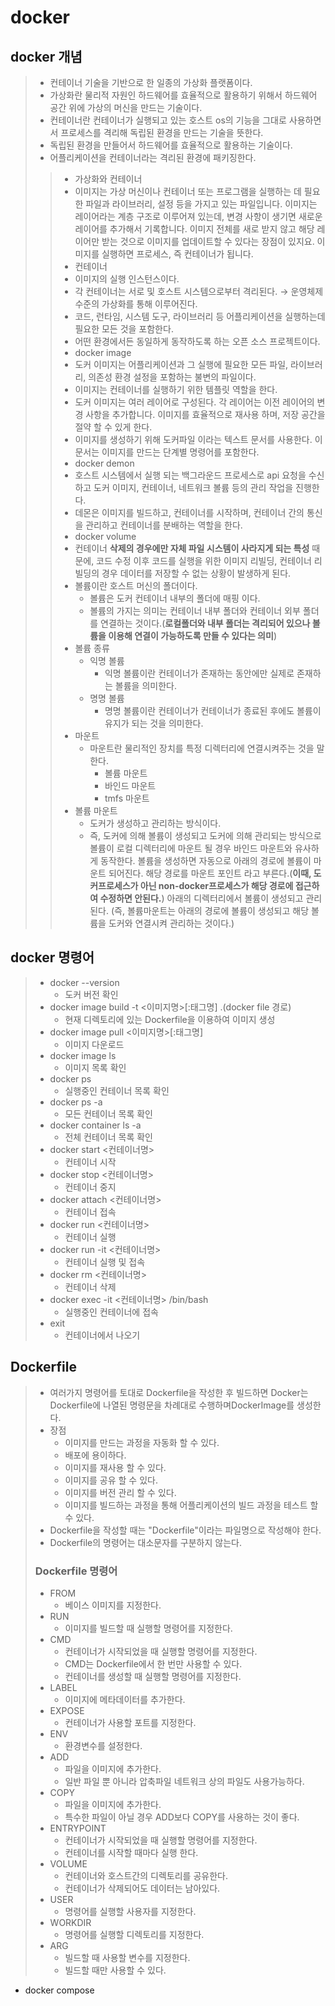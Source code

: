 # docker
## docker 개념
> - 컨테이너 기술을 기반으로 한 일종의 가상화 플랫폼이다.
> - 가상화란 물리적 자원인 하드웨어를 효율적으로 활용하기 위해서 하드웨어 공간 위에 가상의 머신을 만드는 기술이다.
> - 컨테이너란 컨테이너가 실행되고 있는 호스트 os의 기능을 그대로 사용하면서 프로세스를 격리해 독립된 환경을 만드는 기술을 뜻한다.
> - 독립된 환경을 만들어서 하드웨어를 효율적으로 활용하는 기술이다.
> - 어플리케이션을 컨테이너라는 격리된 환경에 패키징한다.
>> - 가상화와 컨테이너
>>  - 이미지는 가상 머신이나 컨테이너 또는 프로그램을 실행하는 데 필요한 파일과 라이브러리, 설정 등을 가지고 있는 파일입니다. 이미지는 레이어라는 계층 구조로 이루어져 있는데, 변경 사항이 생기면 새로운 레이어를 추가해서 기록합니다. 이미지 전체를 새로 받지 않고 해당 레이어만 받는 것으로 이미지를 업데이트할 수 있다는 장점이 있지요. 이미지를 실행하면 프로세스, 즉 컨테이너가 됩니다.
>> - 컨테이너
>>  - 이미지의 실행 인스턴스이다.
>>  - 각 컨테이너는 서로 및 호스트 시스템으로부터 격리된다. → 운영체제 수준의 가상화를 통해 이루어진다.
>>  - 코드, 런타임, 시스템 도구, 라이브러리 등 어플리케이션을 실행하는데 필요한 모든 것을 포함한다.
>>  - 어떤 환경에서든 동일하게 동작하도록 하는 오픈 소스 프로젝트이다.
>> - docker image
>>  - 도커 이미지는 어플리케이션과 그 실행에 필요한 모든 파일, 라이브러리, 의존성 환경 설정을 포함하는 불변의 파일이다.
>>  - 이미지는 컨테이너를 실행하기 위한 템플릿 역할을 한다.
>>  - 도커 이미지는 여러 레이어로 구성된다. 각 레이어는 이전 레이어의 변경 사항을 추가합니다. 이미지를 효율적으로 재사용 하며, 저장 공간을 절약 할 수 있게 한다.
>>  - 이미지를 생성하기 위해 도커파일 이라는 텍스트 문서를 사용한다. 이 문서는 이미지를 만드는 단계별 명령어를 포함한다.
>> - docker demon
>>  - 호스트 시스템에서 실행 되는 백그라운드 프로세스로 api 요청을 수신하고 도커 이미지, 컨테이너, 네트워크 볼륨 등의 관리 작업을 진행한다.
>>  - 데몬은 이미지를 빌드하고, 컨테이너를 시작하며, 컨테이너 간의 통신을 관리하고 컨테이너를 분배하는 역할을 한다.
>>- docker volume
>>  - 컨테이너 **삭제의 경우에만 자체 파일 시스템이 사라지게 되는 특성** 때문에, 코드 수정 이후 코드를 실행을 위한 이미지 리빌딩, 컨테이너 리빌딩의 경우 데이터를 저장할 수 없는 상황이 발생하게 된다.
>>  - 볼륨이란 호스트 머신의 폴더이다.
>>      - 볼륨은 도커 컨테이너 내부의 폴더에 매핑 이다.
>>      - 볼륨의 가지는 의미는 컨테이너 내부 폴더와 컨테이너 외부 폴더를 연결하는 것이다.(**로컬폴더와 내부 폴더는 격리되어 있으나 볼륨을 이용해 연결이 가능하도록 만들 수 있다는 의미**)
>>  - 볼륨 종류
>>      - 익명 볼륨
>>          - 익명 볼륨이란 컨테이너가 존재하는 동안에만 실제로 존재하는 볼륨을 의미한다.
>>      - 명명 볼륨
>>          - 명명 볼륨이란 컨테이너가 컨테이너가 종료된 후에도 볼륨이 유지가 되는 것을 의미한다.
>>  - 마운트
>>      - 마운트란 물리적인 장치를 특정 디렉터리에 연결시켜주는 것을 말한다.
>>          - 볼륨 마운트
>>          - 바인드 마운트
>>          - tmfs 마운트
>>  - 볼륨 마운트
>>      - 도커가 생성하고 관리하는 방식이다.
>>      - 즉, 도커에 의해 볼륨이 생성되고 도커에 의해 관리되는 방식으로 볼륨이 로컬 디렉터리에 마운트 될 경우 바인드 마운트와 유사하게 동작한다. 볼륨을 생성하면 자동으로 아래의 경로에 볼륨이 마운트 되어진다. 해당 경로를 마운트 포인트 라고 부른다.(**이때, 도커프로세스가 아닌 non-docker프로세스가 해당 경로에 접근하여 수정하면 안된다.**) 아래의 디렉터리에서 볼륨이 생성되고 관리된다. (즉, 볼륨마운트는 아래의 경로에 볼륨이 생성되고 해당 볼륨을 도커와 연결시켜 관리하는 것이다.)

## docker 명령어
> - docker --version
>   - 도커 버전 확인
> - docker image build -t <이미지명>[:태그명] .(docker file 경로)
>   - 현재 디렉토리에 있는 Dockerfile을 이용하여 이미지 생성
> - docker image pull <이미지명>[:태그명]
>   - 이미지 다운로드
> - docker image ls 
>   - 이미지 목록 확인
> - docker ps 
>   - 실행중인 컨테이너 목록 확인
> - docker ps -a
>   - 모든 컨테이너 목록 확인
> - docker container ls -a 
>   - 전체 컨테이너 목록 확인
> - docker start <컨테이너명>
>   - 컨테이너 시작
> - docker stop <컨테이너명>
>   - 컨테이너 중지
> - docker attach <컨테이너명>
>   - 컨테이너 접속
> - docker run <컨테이너명>
>   - 컨테이너 실행
> - docker run -it <컨테이너명>
>   - 컨테이너 실행 및 접속
> - docker rm <컨테이너명>
>   - 컨테이너 삭제
> - docker exec -it <컨테이너명> /bin/bash
>   - 실행중인 컨테이너에 접속
> - exit
>   - 컨테이너에서 나오기
## Dockerfile
> - 여러가지 명령어를 토대로 Dockerfile을 작성한 후 빌드하면 Docker는 Dockerfile에 나열된 명령문을 차례대로 수행하며DockerImage를 생성한다.
> - 장점
>   - 이미지를 만드는 과정을 자동화 할 수 있다.
>   - 배포에 용이하다.
>   - 이미지를 재사용 할 수 있다.
>   - 이미지를 공유 할 수 있다.
>   - 이미지를 버전 관리 할 수 있다.
>   - 이미지를 빌드하는 과정을 통해 어플리케이션의 빌드 과정을 테스트 할 수 있다.
> - Dockerfile을 작성할 때는 "Dockerfile"이라는 파일명으로 작성해야 한다.
> - Dockerfile의 명령어는 대소문자를 구분하지 않는다.
> ### Dockerfile 명령어
> - FROM
>   - 베이스 이미지를 지정한다.
> - RUN
>   - 이미지를 빌드할 때 실행할 명령어를 지정한다.
> - CMD
>   - 컨테이너가 시작되었을 때 실행할 명령어를 지정한다.
>   - CMD는 Dockerfile에서 한 번만 사용할 수 있다.
>   - 컨테이너를 생성할 때 실행할 명령어를 지정한다.
> - LABEL
>   - 이미지에 메타데이터를 추가한다.
> - EXPOSE
>   - 컨테이너가 사용할 포트를 지정한다.
> - ENV
>   - 환경변수를 설정한다.
> - ADD
>   - 파일을 이미지에 추가한다.
>   - 일반 파일 뿐 아니라 압축파일 네트워크 상의 파일도 사용가능하다.
> - COPY
>   - 파일을 이미지에 추가한다.
>   - 특수한 파일이 아닐 경우 ADD보다 COPY를 사용하는 것이 좋다.
> - ENTRYPOINT
>   - 컨테이너가 시작되었을 때 실행할 명령어를 지정한다.
>   - 컨테이너를 시작할 때마다 실행 한다.
> - VOLUME
>   - 컨테이너와 호스트간의 디렉토리를 공유한다.
>   - 컨테이너가 삭제되어도 데이터는 남아있다.
> - USER
>   - 명령어를 실행할 사용자를 지정한다.
> - WORKDIR
>   - 명령어를 실행할 디렉토리를 지정한다.
> - ARG
>   - 빌드할 때 사용할 변수를 지정한다.
>   - 빌드할 때만 사용할 수 있다.
- docker compose
